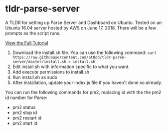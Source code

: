 # tldr-parse-server
A TLDR for setting up Parse Server and Dashboard on Ubuntu. Tested on an Ubuntu 16.04 server hosted by AWS on June 17, 2018. There will be a few prompts as the script runs.


[View the Full Tutorial](https://medium.com/@at0dd/parse-server-and-dashboard-on-ubuntu-4d66b8cdbd84#.l48mxa8u1)

1. Download the install.sh file. You can use the following command: ```curl https://raw.githubusercontent.com/at0dd/tldr-parse-server/master/install.sh > install.sh```
2. Edit install.sh with information specific to what you want.
3. Add execute permissions to install.sh
4. Run install.sh as sudo
5. After installation, update your index.js file if you haven't done so already.

You can run the following commands for pm2, replacing id with the the pm2 id number for Parse:
* pm2 status
* pm2 stop id
* pm2 restart id
* pm2 start id
